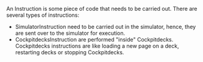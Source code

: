 An Instruction is some piece of code that needs to be carried out. There are several types of instructions:

- SimulatorInstruction need to be carried out in the simulator, hence, they are sent over to the simulator for execution.
- CockpitdecksInstruction are performed "inside" Cockpitdecks. Cockpitdecks instructions are like loading a new page on a deck, restarting decks or stopping Cockpitdecks.
